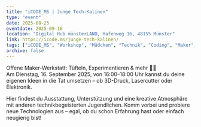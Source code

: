 ```yaml
---
title: "iCODE_MS | Junge Tech-Kalinen"
type: "event"
date: 2025-08-25
eventdate: 2025-09-16
location: "Digital Hub münsterLAND, Hafenweg 16, 48155 Münster"
link: https://icode.ms/junge-tech-kalinen/
tags: ["iCODE_MS", "Workshop", "Mädchen", "Technik", "Coding", "Maker", "3D-Druck"]
archive: false
---
```


Offene Maker-Werkstatt: Tüfteln, Experimentieren & mehr 🔧💡  
Am Dienstag, 16. September 2025, von 16:00–18:00 Uhr kannst du deine eigenen Ideen in die Tat umsetzen – ob 3D-Druck, Lasercutter oder Elektronik.  

Hier findest du Ausstattung, Unterstützung und eine kreative Atmosphäre mit anderen technikbegeisterten Jugendlichen. Komm vorbei und probiere neue Technologien aus – egal, ob du schon Erfahrung hast oder einfach neugierig bist!
